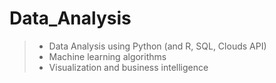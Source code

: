 # Data_Analysis

> - Data Analysis using Python (and R, SQL, Clouds API)
> - Machine learning algorithms
> - Visualization and business intelligence